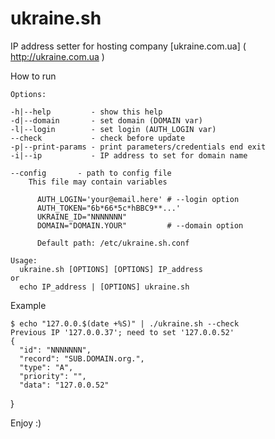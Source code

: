 
# ukraine.sh 
IP address setter for hosting company [ukraine.com.ua] ( http://ukraine.com.ua )

How to run

    Options:

    -h|--help         - show this help
    -d|--domain       - set domain (DOMAIN var)
    -l|--login        - set login (AUTH_LOGIN var)
    --check           - check before update
    -p|--print-params - print parameters/credentials end exit
    -i|--ip           - IP address to set for domain name

    --config       - path to config file
        This file may contain variables

          AUTH_LOGIN='your@email.here' # --login option
          AUTH_TOKEN="6b*66*5c*hBBC9**...'
          UKRAINE_ID="NNNNNNN"
          DOMAIN="DOMAIN.YOUR"         # --domain option

          Default path: /etc/ukraine.sh.conf

    Usage:
      ukraine.sh [OPTIONS] [OPTIONS] IP_address
    or
      echo IP_address | [OPTIONS] ukraine.sh


Example

    $ echo "127.0.0.$(date +%S)" | ./ukraine.sh --check
    Previous IP '127.0.0.37'; need to set '127.0.0.52'
    {
      "id": "NNNNNNN",
      "record": "SUB.DOMAIN.org.",
      "type": "A",
      "priority": "",
      "data": "127.0.0.52"
}


Enjoy :)
